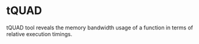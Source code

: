 tQUAD
=====

tQUAD tool reveals the memory bandwidth usage  of a function in terms of relative execution timings.
